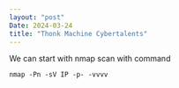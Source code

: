 ```yaml
---
layout: "post"
Date: 2024-03-24
title: "Thonk Machine Cybertalents"
---
```


We can start with nmap scan with command

```
nmap -Pn -sV IP -p- -vvvv
```
